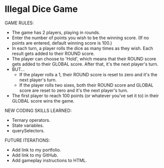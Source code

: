 # Illegal Dice Game

GAME RULES:

- The game has 2 players, playing in rounds.
- Enter the number of points you wish to be the winning score. (If no points are entered, default winning score is 100.)
- In each turn, a player rolls the dice as many times as they wish.  Each result gets added to their ROUND score.
- The player can choose to 'Hold', which means that their ROUND score gets added to their GLOBAL score.  After that, it's the next player's turn.
- BUT...
  - If the player rolls a 1, their ROUND score is reset to zero and it's the next player's turn.
  - If the player rolls two sixes, both their ROUND score and GLOBAL score are reset to zero and it's the next player's turn.
- The first player to reach 100 points (or whatever you've set it to) in their GLOBAL score wins the game.

NEW CODING SKILLS LEARNED:

- Ternary operators.
- State variables.
- querySelectors.

FUTURE ITERATIONS:

- Add link to my portfolio.
- Add link to my GitHub.
- Add gameplay instructions to HTML.